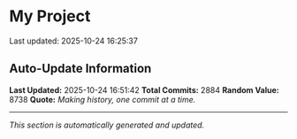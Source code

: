 # My Project


Last updated: 2025-10-24 16:25:37











































































































































































































































































































































































































































































































































































































































































































































































































































































































































































































































































































































































































































































































































































































































































































































































































































































































































































































































































































































































































































































































































































































































































































































































































































































































































































































































































































































































































































































































































































































































































































































































































































































































































































































## Auto-Update Information

**Last Updated:** 2025-10-24 16:51:42
**Total Commits:** 2884
**Random Value:** 8738
**Quote:** _Making history, one commit at a time._

---
_This section is automatically generated and updated._